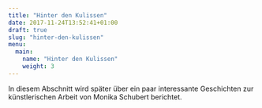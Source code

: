 ```yaml
---
title: "Hinter den Kulissen"
date: 2017-11-24T13:52:41+01:00
draft: true
slug: "hinter-den-kulissen"
menu:
  main:
    name: "Hinter den Kulissen"
    weight: 3
---
```


In diesem Abschnitt wird später über ein paar interessante Geschichten zur künstlerischen Arbeit von Monika Schubert berichtet.